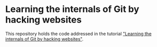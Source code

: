 # Learning the internals of Git by hacking websites

This repository holds the code addressed in the tutorial ["Learning the internals of Git by hacking websites"](LINK_HERE).
